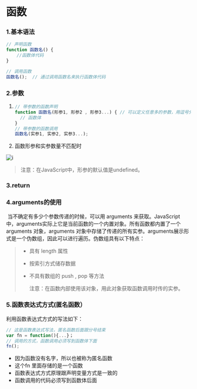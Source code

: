 # 函数

### 1.基本语法

```js
// 声明函数
function 函数名() {
    //函数体代码
}
```

```js
// 调用函数
函数名();  // 通过调用函数名来执行函数体代码
```

### 2.参数

1. ```js
   // 带参数的函数声明
   function 函数名(形参1, 形参2 , 形参3...) { // 可以定义任意多的参数，用逗号分隔
     // 函数体
   }
   // 带参数的函数调用
   函数名(实参1, 实参2, 实参3...); 
   ```

2. 函数形参和实参数量不匹配时

![i](images/实参形参不匹配时.png)

> 注意：在JavaScript中，形参的默认值是undefined。

### 3.return

### 4.arguments的使用

​ 当不确定有多少个参数传递的时候，可以用 arguments 来获取。JavaScript 中，arguments实际上它是当前函数的一个内置对象。所有函数都内置了一个 arguments 对象，arguments 对象中存储了传递的所有实参。arguments展示形式是一个伪数组，因此可以进行遍历。伪数组具有以下特点：

> - 具有 length 属性
> 
> - 按索引方式储存数据
> 
> - 不具有数组的 push , pop 等方法
>   
>   注意：在函数内部使用该对象，用此对象获取函数调用时传的实参。

### 5.函数表达式方式(匿名函数）

利用函数表达式方式的写法如下：

```js
// 这是函数表达式写法，匿名函数后面跟分号结束
var fn = function(){...}；
// 调用的方式，函数调用必须写到函数体下面
fn();
```

- 因为函数没有名字，所以也被称为匿名函数
- 这个fn 里面存储的是一个函数
- 函数表达式方式原理跟声明变量方式是一致的
- 函数调用的代码必须写到函数体后面
